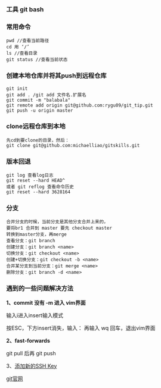 ### 工具 git bash
### 常用命令  

    pwd //查看当前路径  
    cd 用 ‘/’  
    ls //查看目录  
    git status //查看当前状态  

### 创建本地仓库并将其push到远程仓库

    git init  
    git add . /git add 文件名.扩展名  
    git commit -m "balabala"  
    git remote add origin git@github.com:rygu09/git_tip.git  
    git push -u origin master  

### clone远程仓库到本地
    先cd到要clone的目录，然后：
    git clone git@github.com:michaelliao/gitskills.git

### 版本回退
    git log 查看log日志  
    git reset --hard HEAD^  
    或者 git reflog 查看命令历史  
    git reset --hard 3628164

### 分支
    合并分支的时候，当前分支是其他分支合并上来的，
    要将br1 合并到 master 要先 checkout master
    转换到master分支，再merge  
    查看分支：git branch  
    创建分支：git branch <name>  
    切换分支：git checkout <name>  
    创建+切换分支：git checkout -b <name>  
    合并某分支到当前分支：git merge <name>  
    删除分支：git branch -d <name> 
    
### 遇到的一些问题解决方法

**1、commit 没有 -m 进入 vim界面**

输入i进入insert输入模式

按ESC，下方insert消失，输入： 再输入 wq  回车，退出vim界面

**2、fast-forwards**

git pull 后再 git push

3、[添加新的SSH Key](https://www.cnblogs.com/superGG1990/p/6844952.html)

[git官网](https://help.github.com/articles/adding-a-new-ssh-key-to-your-github-account/)



